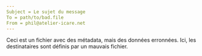 ```yaml
---
Subject = Le sujet du message
To = path/to/bad.file
From = phil@atelier-icare.net
---
```

Ceci est un fichier avec des métadata, mais des données erronnées.
Ici, les destinataires sont définis par un mauvais fichier.
